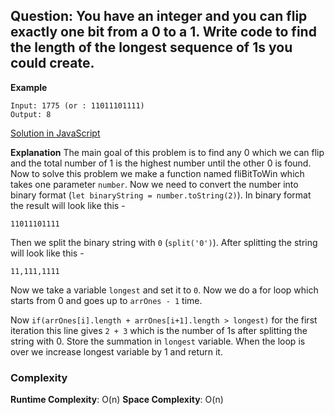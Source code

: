 ## Question: You have an integer and you can flip exactly one bit from a 0 to a 1. Write code to find the length of the longest sequence of 1s you could create.
**Example**
```
Input: 1775 (or : 11011101111)
Output: 8 
```

[Solution in JavaScript](/Bit%20Manipulations/Flip%20Bit%20to%20Win/FlipBitToWin.js)

**Explanation**
The main goal of this problem is to find any 0 which we can flip and the total number of 1 is the highest number until the other 0 is found. <br>
Now to solve this problem we make a function named fliBitToWin which takes one parameter `number`. Now we need to convert the number into binary format (`let binaryString = number.toString(2)`). In binary format the result will look like this -
```
11011101111
```
Then we split the binary string with `0` (`split('0')`). After splitting the string will look like this - 
```
11,111,1111
```
Now we take a variable `longest` and set it to `0`. Now we do a for loop which starts from 0 and goes up to `arrOnes - 1` time. <br>

Now `if(arrOnes[i].length + arrOnes[i+1].length > longest)` for the first iteration this line gives `2 + 3` which is the number of 1s after splitting the string with 0. Store the summation in `longest` variable. When the loop is over we increase longest variable by 1 and return it. <br>

### Complexity

**Runtime Complexity**: O(n)
**Space Complexity**: O(n)